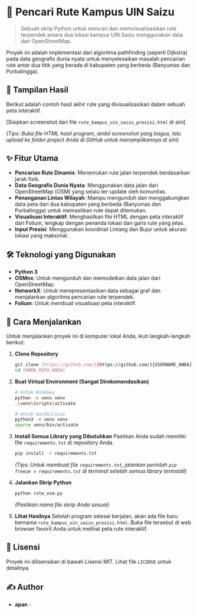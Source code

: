 # 📍 Pencari Rute Kampus UIN Saizu

> Sebuah skrip Python untuk mencari dan memvisualisasikan rute terpendek antara dua lokasi kampus UIN Saizu menggunakan data dari OpenStreetMap.

Proyek ini adalah implementasi dari algoritma pathfinding (seperti Dijkstra) pada data geografis dunia nyata untuk menyelesaikan masalah pencarian rute antar dua titik yang berada di kabupaten yang berbeda (Banyumas dan Purbalingga).

## 📸 Tampilan Hasil

Berikut adalah contoh hasil akhir rute yang divisualisasikan dalam sebuah peta interaktif.

[Sisipkan screenshot dari file `rute_kampus_uin_saizu_presisi.html` di sini]

*(Tips: Buka file HTML hasil program, ambil screenshot yang bagus, lalu upload ke folder project Anda di GitHub untuk menampilkannya di sini)*

## ✨ Fitur Utama

- **Pencarian Rute Dinamis**: Menemukan rute jalan terpendek berdasarkan jarak fisik.
- **Data Geografis Dunia Nyata**: Menggunakan data jalan dari OpenStreetMap (OSM) yang selalu ter-update oleh komunitas.
- **Penanganan Lintas Wilayah**: Mampu mengunduh dan menggabungkan data peta dari dua kabupaten yang berbeda (Banyumas dan Purbalingga) untuk memastikan rute dapat ditemukan.
- **Visualisasi Interaktif**: Menghasilkan file HTML dengan peta interaktif dari Folium, lengkap dengan penanda lokasi dan garis rute yang jelas.
- **Input Presisi**: Menggunakan koordinat Lintang dan Bujur untuk akurasi lokasi yang maksimal.

## 🛠️ Teknologi yang Digunakan

- **Python 3**
- **OSMnx**: Untuk mengunduh dan memodelkan data jalan dari OpenStreetMap.
- **NetworkX**: Untuk merepresentasikan data sebagai graf dan menjalankan algoritma pencarian rute terpendek.
- **Folium**: Untuk membuat visualisasi peta interaktif.

## 🚀 Cara Menjalankan

Untuk menjalankan proyek ini di komputer lokal Anda, ikuti langkah-langkah berikut:

1.  **Clone Repository**
    ```bash
    git clone [https://github.com/](https://github.com/)[USERNAME_ANDA]/[NAMA_REPO_ANDA].git
    cd [NAMA_REPO_ANDA]
    ```

2.  **Buat Virtual Environment (Sangat Direkomendasikan)**
    ```bash
    # Untuk Windows
    python -m venv venv
    .\venv\Scripts\activate

    # Untuk macOS/Linux
    python3 -m venv venv
    source venv/bin/activate
    ```

3.  **Install Semua Library yang Dibutuhkan**
    Pastikan Anda sudah memiliki file `requirements.txt` di repository Anda.
    ```bash
    pip install -r requirements.txt
    ```
    *(Tips: Untuk membuat file `requirements.txt`, jalankan perintah `pip freeze > requirements.txt` di terminal setelah semua library terinstall)*

4.  **Jalankan Skrip Python**
    ```bash
    python rute_osm.py 
    ```
    *(Pastikan nama file skrip Anda sesuai)*

5.  **Lihat Hasilnya**
    Setelah program selesai berjalan, akan ada file baru bernama `rute_kampus_uin_saizu_presisi.html`. Buka file tersebut di web browser favorit Anda untuk melihat peta rute interaktif.

## 📝 Lisensi

Proyek ini dilisensikan di bawah Lisensi MIT. Lihat file `LICENSE` untuk detailnya.

## ✍️ Author

- **apan** -

